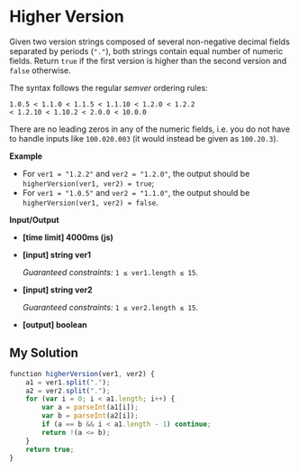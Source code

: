 # Higher Version
﻿Given two version strings composed of several non-negative decimal fields separated by periods (`"."`), both strings contain equal number of numeric fields. Return `true` if the first version is higher than the second version and `false` otherwise.

The syntax follows the regular _semver_ ordering rules:

```
1.0.5 < 1.1.0 < 1.1.5 < 1.1.10 < 1.2.0 < 1.2.2
< 1.2.10 < 1.10.2 < 2.0.0 < 10.0.0

```

There are no leading zeros in any of the numeric fields, i.e. you do not have to handle inputs like `100.020.003` (it would instead be given as `100.20.3`).

**Example**

*   For `ver1 = "1.2.2"` and `ver2 = "1.2.0"`, the output should be
    `higherVersion(ver1, ver2) = true`;
*   For `ver1 = "1.0.5"` and `ver2 = "1.1.0"`, the output should be
    `higherVersion(ver1, ver2) = false`.

**Input/Output**

*   **[time limit] 4000ms (js)**

*   **[input] string ver1**

    _Guaranteed constraints:_
    `1 ≤ ver1.length ≤ 15`.

*   **[input] string ver2**

    _Guaranteed constraints:_
    `1 ≤ ver2.length ≤ 15`.

*   **[output] boolean**


## My Solution
```javascript
﻿function higherVersion(ver1, ver2) {
    a1 = ver1.split(".");
    a2 = ver2.split(".");
    for (var i = 0; i < a1.length; i++) {
        var a = parseInt(a1[i]);
        var b = parseInt(a2[i]);
        if (a == b && i < a1.length - 1) continue;
        return !(a <= b);
    }
    return true;
}
​
```

